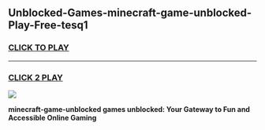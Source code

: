 
## Unblocked-Games-minecraft-game-unblocked-Play-Free-tesq1
<h3>
<a href="https://premium76.site?title=minecraft-game-unblocked&ref=17A">CLICK TO PLAY</a></h3>
<hr>

<h3>
<a href="https://premium76.site?title=minecraft-game-unblocked&ref=17A">CLICK 2 PLAY</a>
  
</h3>

<a href="https://premium76.site?title=minecraft-game-unblocked&ref=17A"><img src="https://clearcache.store/games.png"></a>


**minecraft-game-unblocked games unblocked: Your Gateway to Fun and Accessible Online Gaming**
